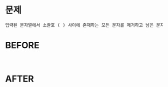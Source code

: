 # 문제

<pre>
입력된 문자열에서 소괄호 ( ) 사이에 존재하는 모든 문자를 제거하고 남은 문자만 출력
</pre>

# BEFORE

<pre>

</pre>

# AFTER

<pre>

</pre>
